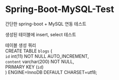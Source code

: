 # Spring-Boot-MySQL-Test
간단한 spring-boot + MySQL 연동 테스트

생성된 테이블에 insert, select 테스트


테이블 생성 쿼리<br/>
CREATE TABLE `blogs` (<br/>
  `id` int(11) NOT NULL AUTO_INCREMENT,<br/>
  `content` varchar(200) NOT NULL,<br/>
  PRIMARY KEY (`id`)<br/>
) ENGINE=InnoDB DEFAULT CHARSET=utf8;


